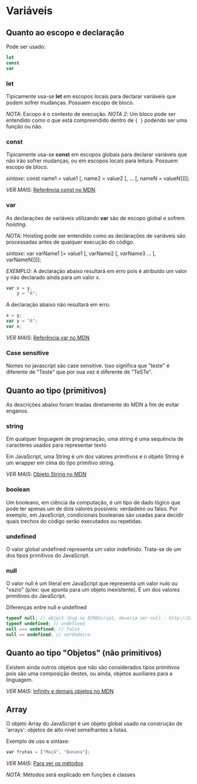 # Variáveis

## Quanto ao escopo e declaração

Pode ser usado:

```javascript
let
const
var
```

### let

Tipicamente usa-se **let** em escopos locais para declarar variáveis que podem sofrer mudanças.
Possuem escopo de bloco.

_NOTA_: Escopo é o contexto de execução.
_NOTA 2_: Um bloco pode ser entendido como o que está
compreendido dentro de `{ }` podendo ser uma função ou não.

### const

Tipicamente usa-se **const** em escopos globais para declarar
variáveis que não irão sofrer mudanças, ou em escopos locais
para leitura.
Possuem escopo de bloco.

_sintaxe_: const name1 = value1 [, name2 = value2 [, ... [, nameN = valueN]]]];

_VER MAIS_: [Referência const no MDN](https://developer.mozilla.org/pt-BR/docs/Web/JavaScript/Reference/Statements/const)

### var

As declarações de variáveis utilizando **var** são de escopo global e sofrem _hoisting_.

_NOTA_: Hoisting pode ser entendido como as declarações de variáveis são processadas antes de qualquer execução do código.

_sintaxe_: var varName1 [= value1 [, varName2 [, varName3 ... [, varNameN]]]];

_EXEMPLO_: A declaração abaixo resultará em erro pois é atribuído um valor y não declarado ainda para um valor x.

```javascript
var x = y,
    y = "A";
```

A declaração abaixo não resultará em erro.

```javascript
x = y;
var y = "A";
var x;
```

_VER MAIS_: [Referência var no MDN](https://developer.mozilla.org/pt-BR/docs/Web/JavaScript/Reference/Statements/var)

### Case sensitive

Nomes no javascript são case sensitive. Isso significa que
"teste" é diferente de "Teste" que por sua vez é diferente
de "TeSTe".

## Quanto ao tipo (primitivos)

As descrições abaixo foram tiradas diretamente do MDN a fim de
evitar enganos.

### string

Em qualquer linguagem de programação, uma string é uma
sequência de caracteres usados para representar texto

Em JavaScript, uma String é um dos valores primitivos e o
objeto String é um wrapper em cima do tipo primitivo string.

_VER MAIS_: [Objeto String no MDN](https://developer.mozilla.org/pt-BR/docs/Web/JavaScript/Reference/Global_Objects/String)

### boolean

Um booleano, em ciência da computação, é um tipo de dado lógico
que pode ter apenas um de dois valores possíveis: verdadeiro ou
falso. Por exemplo, em JavaScript, condicionais booleanas são
usadas para decidir quais trechos do código serão executados ou
repetidas.

### undefined

O valor global undefined representa um valor indefinido. Trata-se de um dos tipos primitivos do JavaScript.

### null

O valor null é um literal em JavaScript que representa um valor nulo ou "vazio" (p/ex: que aponta para um objeto inexistente). É um dos valores primitivos do JavaScript.

Diferenças entre null e undefined

```javascript
typeof null; // object (bug no ECMAScript, deveria ser null - http://2ality.com/2013/10/typeof-null.html)
typeof undefined; // undefined
null === undefined; // falso
null == undefined; // verdadeiro
```

## Quanto ao tipo "Objetos" (não primitivos)

Existem ainda outros objetos que não são considerados tipos primitivos pois são uma composição destes, ou ainda, objetos auxiliares para a linguagem.

_VER MAIS_: [Infinity e demais objetos no MDN](https://developer.mozilla.org/pt-BR/docs/Web/JavaScript/Reference/Global_Objects/Infinity)

## Array

O objeto Array do JavaScript é um objeto global usado na construção de 'arrays': objetos de alto nível semelhantes a listas.

Exemplo de uso e sintaxe:

```javascript
var frutas = ["Maçã", "Banana"];
```

_VER MAIS_: [Para ver os métodos](https://developer.mozilla.org/pt-BR/docs/Web/JavaScript/Reference/Global_Objects/Array)

_NOTA_: Métodos será explicado em funções e classes

